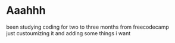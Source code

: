 <h1>Aaahhh</h1> been studying coding for two to three months from freecodecamp <br>
just custoumizing it and adding some things i want <br>
